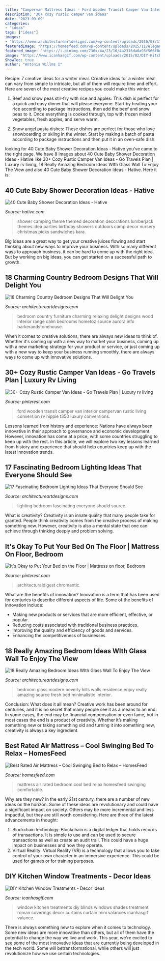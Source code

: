 ```yaml
---
title: "Campervan Mattress Ideas - Ford Wooden Transit Camper Van Interior Campervan Rustic Living Conversion Rv Hippie T350 Luxury Conversions"
description: "30+ cozy rustic camper van ideas"
date: "2023-09-09"
categories:
- "ideas"
tags: ["ideas"]
images:
- "https://www.architectureartdesigns.com/wp-content/uploads/2016/08/11-28.jpg"
featuredImage: "https://homesfeed.com/wp-content/uploads/2015/11/elegant-retro-best-rated-air-mattress-idea-with-black-white-pin-floral-patterned-sheet-on-black-platform-in-pink-bedroom.jpg"
featured_image: "https://i.pinimg.com/736x/4a/23/16/4a2316da6a93f566f8ec593860ea6377.jpg"
image: "https://www.icanhasgif.com/wp-content/uploads/2015/02/DIY-Kitchen-Window-Treatments-680x1024.jpg"
ShowToc: true
author: "Antonia Willms I"
---
```



Recipe: 7 creative ideas for a winter meal.
Creative ideas for a winter meal can vary from simple to intricate, but all of them will require time and effort. Here are seven of the most creative recipes you could make this winter: 
1. Beef and snow peas stir-fry with rice and apples: This dish is perfect for a quick and easy dinner that will please everyone. Start by heating your rice according to package instructions, then add the beef and snow peas to it. Once everything is cooked through, top with frozen mixed vegetables, fresh apples, and serve warm. 

2. Snow angel pasta dishes: These dishes are perfect for those who love snowboarding or skiing in the winter. Start by making a batch of pasta according to package instructions and then put it in an oven-safe dish.

	

		
looking for 40 Cute Baby Shower Decoration Ideas - Hative you've came to the right page. We have 8 Images about 40 Cute Baby Shower Decoration Ideas - Hative like 30+ Cozy Rustic Camper Van Ideas - Go Travels Plan | Luxury rv living, 18 Really Amazing Bedroom Ideas WIth Glass Wall To Enjoy The View and also 40 Cute Baby Shower Decoration Ideas - Hative. Here it is:
		
    
## 40 Cute Baby Shower Decoration Ideas - Hative

<img loading=lazy src="https://hative.com/wp-content/uploads/2014/02/baby-shower-ideas/camping-baby-shower-decoration-idea-12.jpg" onerror="this.onerror=null;this.src='https://tse1.mm.bing.net/th?id=OIP.EFgxd-A1q5yn-l6zYhl4EAHaLH&amp;pid=15.1';" alt="40 Cute Baby Shower Decoration Ideas - Hative">

_Source: hative.com_

>shower camping theme themed decoration decorations lumberjack themes idea parties birthday showers outdoors camp decor nursery christmas picks sandwiches kara. 

	

Big ideas are a great way to get your creative juices flowing and start thinking about new ways to improve your business. With so many different ways to approach business, it can be hard to come up with the right idea. But by working on big ideas, you can get started on a successful path to growth.

    
## 18 Charming Country Bedroom Designs That Will Delight You

<img loading=lazy src="https://www.architectureartdesigns.com/wp-content/uploads/2016/11/14-29.jpg" onerror="this.onerror=null;this.src='https://tse2.mm.bing.net/th?id=OIP.Zx8W5dGVdzXgIzzx8zEueQHaKm&amp;pid=15.1';" alt="18 Charming Country Bedroom Designs That Will Delight You">

_Source: architectureartdesigns.com_

>bedroom country furniture charming relaxing delight designs wood interior range calm bedrooms hometoz source aurora info barkerandstonehouse. 

	

When it comes to creative solutions, there are always new ideas to think of. Whether it's coming up with a new way to market your business, coming up with a new marketing strategy for your product or service, or just coming up with a new way to keep your business running smoothly, there are always ways to come up with innovative solutions.

    
## 30+ Cozy Rustic Camper Van Ideas - Go Travels Plan | Luxury Rv Living

<img loading=lazy src="https://i.pinimg.com/736x/7d/59/68/7d59688e7e8cde987002c7c7fc2230be.jpg" onerror="this.onerror=null;this.src='https://tse4.mm.bing.net/th?id=OIP.QmLKHE7e74bbZ0xW_zhf-gHaLG&amp;pid=15.1';" alt="30+ Cozy Rustic Camper Van Ideas - Go Travels Plan | Luxury rv living">

_Source: pinterest.com_

>ford wooden transit camper van interior campervan rustic living conversion rv hippie t350 luxury conversions. 

	

Lessons learned from history and experience:
Nations have always been innovative in their approach to governance and economic development. However, innovation has come at a price, with some countries struggling to keep up with the rest. In this article, we will explore two key lessons learned from history and experience that should help countries keep up with the latest innovation trends.

    
## 17 Fascinating Bedroom Lighting Ideas That Everyone Should See

<img loading=lazy src="https://www.architectureartdesigns.com/wp-content/uploads/2016/08/11-28.jpg" onerror="this.onerror=null;this.src='https://tse2.mm.bing.net/th?id=OIP.SYUCZS49Sy2Wqa5bhFhi1wHaFB&amp;pid=15.1';" alt="17 Fascinating Bedroom Lighting Ideas That Everyone Should See">

_Source: architectureartdesigns.com_

>lighting bedroom fascinating everyone should source. 

	

What is creativity?
Creativity is an innate quality that many people take for granted. People think creativity comes from the creative process of making something new. However, creativity is also a mental state that one can achieve through thinking deeply and problem solving.

    
## It&#039;s Okay To Put Your Bed On The Floor | Mattress On Floor, Bedroom

<img loading=lazy src="https://i.pinimg.com/736x/4a/23/16/4a2316da6a93f566f8ec593860ea6377.jpg" onerror="this.onerror=null;this.src='https://tse4.mm.bing.net/th?id=OIP.ANof5aZmhLDrA3pRBrR6WAHaLF&amp;pid=15.1';" alt="It&#039;s Okay to Put Your Bed on the Floor | Mattress on floor, Bedroom">

_Source: pinterest.com_

>architecturaldigest chromantic. 

	

What are the benefits of innovation?
Innovation is a term that has been used for centuries to describe different aspects of life. Some of the benefits of innovation include: 
- Making new products or services that are more efficient, effective, or popular.
- Reducing costs associated with traditional business practices.
- Improving the quality and efficiency of goods and services. 
- Enhancing the competitiveness of businesses.

    
## 18 Really Amazing Bedroom Ideas WIth Glass Wall To Enjoy The View

<img loading=lazy src="https://www.architectureartdesigns.com/wp-content/uploads/2015/09/965-630x420.jpg" onerror="this.onerror=null;this.src='https://tse1.mm.bing.net/th?id=OIP.mKRp4IKE9tRcMok-iegWpgHaE8&amp;pid=15.1';" alt="18 Really Amazing Bedroom Ideas WIth Glass Wall To Enjoy The View">

_Source: architectureartdesigns.com_

>bedroom glass modern beverly hills walls residence enjoy really amazing source fresh bed minimalistic interior. 

	

Conclusion: What does it all mean?
Creative work has been around for centuries, and it is no secret that many people see it as a means to an end. In some cases, the end may be financial compensation or even fame, but in most cases the end is a product of creativity. Whether it’s making something new or taking something old and turning it into something new, creativity is always a key ingredient.

    
## Best Rated Air Mattress – Cool Swinging Bed To Relax – HomesFeed

<img loading=lazy src="https://homesfeed.com/wp-content/uploads/2015/11/elegant-retro-best-rated-air-mattress-idea-with-black-white-pin-floral-patterned-sheet-on-black-platform-in-pink-bedroom.jpg" onerror="this.onerror=null;this.src='https://tse1.mm.bing.net/th?id=OIP.SbX_jj7BwdFwyWw71y7HygHaJ3&amp;pid=15.1';" alt="Best Rated Air Mattress – Cool Swinging Bed to Relax – HomesFeed">

_Source: homesfeed.com_

>mattress air rated bedroom cool bed relax homesfeed swinging comfortable. 

	

Why are they new?
In the early 21st century, there are a number of new ideas on the horizon. Some of these ideas are revolutionary and could have a significant impact on society. Others may be more incremental and less impactful, but they are still worth considering. Here are three of the latest advancements in thought: 
1) Blockchain technology: Blockchain is a digital ledger that holds records of transactions. It is simple to use and can be used to secure transactions as well as create an audit trail. This could have a huge impact on businesses and how they operate. 
2) Virtual Reality: Virtual Reality (VR) is a technology that allows you to take control of your own character in an immersive experience. This could be used for games or for training purposes.

    
## DIY Kitchen Window Treatments - Decor Ideas

<img loading=lazy src="https://www.icanhasgif.com/wp-content/uploads/2015/02/DIY-Kitchen-Window-Treatments-680x1024.jpg" onerror="this.onerror=null;this.src='https://tse3.mm.bing.net/th?id=OIP.NahruTNZXBkE5ACtfT2A6AHaLJ&amp;pid=15.1';" alt="DIY Kitchen Window Treatments - Decor Ideas">

_Source: icanhasgif.com_

>window kitchen treatments diy blinds windows shades treatment roman coverings decor curtains curtain mini valances icanhasgif valance. 

	

There is always something new to explore when it comes to technology. Some new ideas are more innovative than others, but all of them have the potential to change the way we live and work. This year, we're excited to see some of the most innovative ideas that are currently being developed in the tech world. Some will betransformational, while others will just revolutionize how we use certain technologies.

